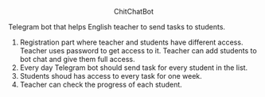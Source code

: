 <p align="center">
 <p align="center">ChitChatBot</p>
</p>


Telegram bot that helps English teacher to send tasks to students.

1. Registration part where teacher and students have different access. Teacher uses password to get access to it.
   Teacher can add students to bot chat and give them full access.
2. Every day Telegram bot should send task for every student in the list.
3. Students shoud has access to every task for one week.
4. Teacher can check the progress of each student.
